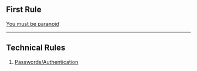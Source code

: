 ## First Rule
[You must be paranoid](https://github.com/TheIranProject/PoliticalOPSEC/blob/main/en/paranoia.md)

---

## Technical Rules
1. [Passwords/Authentication](https://github.com/TheIranProject/PoliticalOPSEC/blob/main/en/passwords.md)

